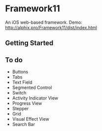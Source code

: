 # Framework11
An iOS web-based framework.
Demo: http://alphix.pro/Framework11/dist/index.html

## Getting Started


## To do
- Buttons
- Tabs
- Text Field
- Segmented Control
- Switch
- Activity Indicator View
- Progress View
- Stepper
- Grid
- Visual Effect View
- Search Bar
